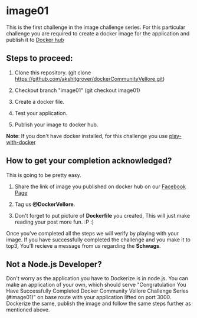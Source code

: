 # image01

This is the first challenge in the image challenge series. 
For this particular challenge you are required to create a docker image for the application and publish it to [Docker hub](https://hub.docker.com)

## Steps to proceed:

1. Clone this repository. (git clone https://github.com/akshitgrover/dockerCommunityVellore.git)

2. Checkout branch "image01" (git checkout image01)

3. Create a docker file.

4. Test your application.

5. Publish your image to docker hub.

**Note**: If you don't have docker installed, for this challenge you use [play-with-docker](https://labs.play-with-docker.com/)

## How to get your completion acknowledged?

This is going to be pretty easy.

1. Share the link of image you published on docker hub on our [Facebook Page](https://www.facebook.com/DockerVellore/)  

2. Tag us **@DockerVellore**.

3. Don't forget to put picture of **Dockerfile** you created, This will just make reading your post more fun. :P :)

Once you've completed all the steps we will verify by playing with your image.
If you have successfully completed the challenge and you make it to top3, You'll recieve a message from us regarding the **Schwags**.

## Not a Node.js Developer?

Don't worry as the application you have to Dockerize is in node.js.
You can make an application of your own, which should serve "Congratulation You Have Successfully Completed Docker Community Vellore Challenge Series (#image01)" on base route with your application lifted on port 3000. Dockerize the same, publish the image and follow the same steps further as mentioned above.


